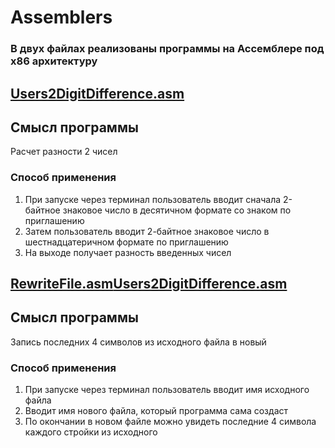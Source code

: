 # Assemblers

### В двух файлах реализованы программы на Ассемблере под x86 архитектуру


## [Users2DigitDifference.asm](Users2DigitDifference.asm)

## Смысл программы 
Расчет разности 2 чисел 

### Способ применения
1. При запуске через терминал пользователь вводит сначала 2-байтное знаковое число в десятичном формате со знаком по приглашению  
2. Затем пользователь вводит 2-байтное знаковое число в шестнадцатеричном формате по приглашению
3. На выходе получает разность введенных чисел

## [RewriteFile.asm](RewriteFile.asm)[Users2DigitDifference.asm](Users2DigitDifference.asm)

## Смысл программы 
Запись последних 4 символов из исходного файла в новый

### Способ применения
1. При запуске через терминал пользователь вводит имя исходного файла 
2. Вводит имя нового файла, который программа сама создаст
3. По окончании в новом файле можно увидеть последние 4 символа каждого стройки из исходного
